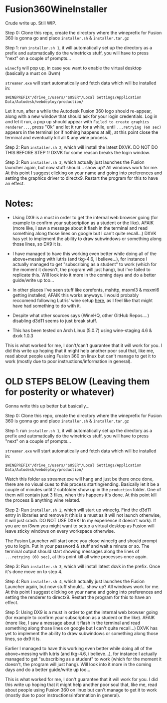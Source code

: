 # Fusion360WineInstaller

Crude write up. Still WIP.


Step 0:
Clone this repo, create the directory where the wineprefix for Fusion 360 is gonna go and place ```installer.sh``` & ```installer.tar.gz```

Step 1:
run ```installer.sh 1```, it will automatically set up the directory as a prefix and automatically do the winetricks stuff, you will have to press "next" on a couple of prompts...

```winecfg``` will pop up, in case you want to enable the virtual desktop (basically a must on i3wm)

```streamer.exe``` will start automatically and fetch data which will be installed in:
```
$WINEPREFIX"/drive_c/users/"$USER"/Local Settings/Application Data/Autodesk/webdeploy/production/
```

Let it run, after a while the Autodesk Fusion 360 logo should re-appear, along with a new window that should ask for your login credentials. Log in and let it run, a pop up should appear with ```Failed to create graphics renderer...```, press "Ok" and let it run for a while, until ```...retrying (60 sec)``` appears in the terminal (or if nothing happens at all), at this point close the terminal and eventually kill all & any wine process.

Step 2:
Run ```installer.sh 2```, which will install the latest DXVK. DO NOT DO THIS BEFORE STEP 1! DXVK for some reason breaks the login window.

Step 3:
Run ```installer.sh 3```, which actually just launches the Fusion launcher again, but now stuff should... show up? All windows work for me. At this point I suggest clicking on your name and going into preferences and setting the graphics driver to directx9. Restart the program for this to have an effect.


# Notes:

* Using DX9 is a must in order to get the internal web browser going (for example to confirm your subscription as a student or the like). AFAIK (more like, I saw a message about it flash in the terminal and read something along those lines on google but I can't quite recall...) DXVK has yet to implement the ability to draw subwindows or something along those lines, so DX9 it is. 

* I have managed to have this working even better while doing all of the above+messing with lutris (and tkg-4.6, i believe...), for instance I actually managed to get "subscribing as a student" to work (which for the moment it doesn't, the program will just hang), but i've failed to replicate this. Will look into it more in the coming days and do a better guide/write up too...

* In other places I've seen stuff like corefonts, mshttp, msxml3 & msxml6 getting installed, AFAIK this works anyways. I would probably reccomend following Lutris' wine setup [here](https://github.com/lutris/lutris/wiki/Wine-Dependencies), as I feel like that might have had something to do with it.

* Despite what other sources says (WineHQ, other GitHub Repos....) disabling d3d11 seems to just break stuff.

* This has been tested on Arch Linux (5.0.7) using wine-staging 4.6 & dxvk 1.0.3

This is what worked for me, I don't/can't guarantee that it will work for you. I did this write up hoping that it might help another poor soul that, like me, read about people using Fusion 360 on linux but can't manage to get it to work (mostly due to poor instructions/information in general).




# OLD STEPS BELOW (Leaving them for posterity or whatever)


Gonna write this up better but basically...

Step 0:
Clone this repo, create the directory where the wineprefix for Fusion 360 is gonna go and place ```installer.sh``` & ```installer.tar.gz```

Step 1:
run ```installer.sh 1```, it will automatically set up the directory as a prefix and automatically do the winetricks stuff, you will have to press "next" on a couple of prompts...

```streamer.exe``` will start automatically and fetch data which will be installed in:
```
$WINEPREFIX"/drive_c/users/"$USER"/Local Settings/Application Data/Autodesk/webdeploy/production/
```

Watch this folder as streamer.exe will hang and just be there once done, there are no visual cues to this process starting/ending. Basically let it be a couple of minutes until 2 subfolder show up in the ```production``` folder. One of them will contain just 3 files, when this happens it's done. At this point kill the process & anything wine related.

Step 2:
Run ```installer.sh 2```, which will start up winecfg. Find the d3d11 entry in libraries and remove it (this is a must as it will not launch otherwise, it will just crash. DO NOT USE DXVK! In my experience it doesn't work). If you are on i3wm you might want to setup a virtual desktop as Fusion will leave sticky windows on every workspace otherwise. 

The Fusion Launcher will start once you close winecfg and should prompt you to login. Put in your password & stuff and wait a minute or so. The terminal output should start showing messages along the lines of ```...retrying (60 sec)```, at this point kill all wine processes once again.

Step 3:
Run ```installer.sh 3```, which will install latest dxvk in the prefix. Once it's done move on to step 4.

Step 4:
Run ```installer.sh 4```, which actually just launches the Fusion Launcher again, but now stuff should... show up? All windows work for me. At this point I suggest clicking on your name and going into preferences and setting the renderer to directx9. Restart the program for this to have an effect.

Step 5:
Using DX9 is a must in order to get the internal web browser going (for example to confirm your subscription as a student or the like). AFAIK (more like, I saw a message about it flash in the terminal and read something along those lines on google but I can't quite recall...) DXVK has yet to implement the ability to draw subwindows or something along those lines, so dx9 it is. 

Earlier I managed to have this working even better while doing all of the above+messing with lutris (and tkg-4.6, i believe...), for instance I actually managed to get "subscribing as a student" to work (which for the moment it doesn't, the program will just hang). Will look into it more in the coming days and do a better guide/write up too...


This is what worked for me, I don't guarantee that it will work for you. I did this write up hoping that it might help another poor soul that, like me, read about people using Fusion 360 on linux but can't manage to get it to work (mostly due to poor instructions/information in general).
